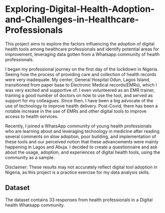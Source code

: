 # Exploring-Digital-Health-Adoption-and-Challenges-in-Healthcare-Professionals
This project aims to explore the factors influencing the adoption of digital health tools among healthcare professionals and identify potential areas for improvement, leveraging data gotten from a Whatsapp community of health professionals. 

I began my professional journey on the first day of the lockdown in Nigeria. Seeing how the process of providing care and collection of health records were very inadequate. My center, General Hospital Odun, Lagos Island, transitioned from paper base to Electronic Medical records(EMRs), which I was very excited and supportive of. I even volunteered as an EMR trainer, training a good number of doctors on how to use the tool, and served as support for my colleagues. Since then, I have been a big advocate of the use of technology to improve health delivery. Post-Covid, there has been a notable increase in the use of EMRs and other digital tools to improve access to health services. 

Recently, I joined a WhatsApp community of young health professionals who are learning about and leveraging technology in medicine after reading several comments on slow adoption, poor building, and implementation of these tools and our perceived notion that these advancements were mainly happening in Lagos and Abuja. I decided to create a questionnaire and ask about the usage, adoption, and experiences of digital health tools, using the community as a sample. 

Disclaimer: These results may not accurately reflect digital tool adoption in Nigeria, as this project is a practice exercise for my data analysis skills.


## Dataset 
The dataset contains 33 responses from health professionals in a Digital health Whatsapp community. 
